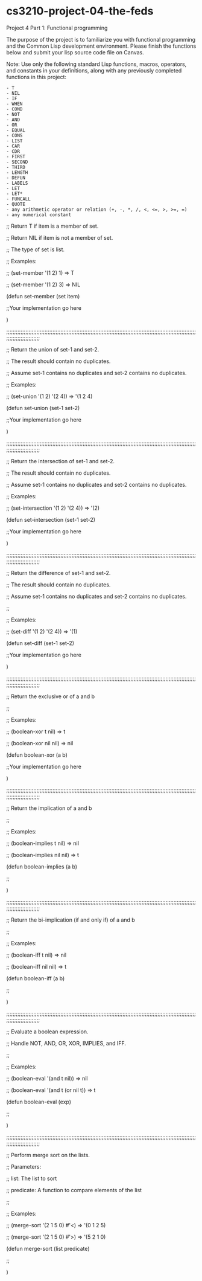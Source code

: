 # cs3210-project-04-the-feds

Project 4 Part 1: Functional programming

The purpose of the project is to familiarize you with functional programming and the Common Lisp development environment. Please finish the functions below and submit your lisp source code file on Canvas.

Note: Use only the following standard Lisp functions, macros, operators, and constants in your definitions, along with any previously completed functions in this project:

    - T
    - NIL
    - IF
    - WHEN
    - COND
    - NOT
    - AND
    - OR
    - EQUAL
    - CONS
    - LIST
    - CAR
    - CDR
    - FIRST
    - SECOND
    - THIRD
    - LENGTH
    - DEFUN
    - LABELS
    - LET
    - LET*
    - FUNCALL
    - QUOTE
    - any arithmetic operator or relation (+, -, *, /, <, <=, >, >=, =)
    - any numerical constant

 

;; Return T if item is a member of set.

;; Return NIL if item is not a member of set.

;; The type of set is list.

;; Examples:

;;  (set-member '(1 2) 1) => T

;;  (set-member '(1 2) 3) =>  NIL

(defun set-member (set item)

  ;;Your implementation go here

)

;;;;;;;;;;;;;;;;;;;;;;;;;;;;;;;;;;;;;;;;;;;;;;;;;;;;;;;;;;;;;;;;;;;;;;;;;;;;;;;;;;;;;;;;;;;;;;;;;;;;;;;;;;;;;;;;;;;;;;;;;;;;;;;;;;;;;;;;;;;;

;; Return the union of set-1 and set-2.

;; The result should contain no duplicates.

;; Assume set-1 contains no duplicates and set-2 contains no duplicates.

;; Examples:

;;   (set-union '(1 2) '(2 4)) => '(1 2 4)

(defun set-union (set-1 set-2)

  ;;Your implementation go here

)

 

;;;;;;;;;;;;;;;;;;;;;;;;;;;;;;;;;;;;;;;;;;;;;;;;;;;;;;;;;;;;;;;;;;;;;;;;;;;;;;;;;;;;;;;;;;;;;;;;;;;;;;;;;;;;;;;;;;;;;;;;;;;;;;;;;;;;;;;;;;;;

;; Return the intersection of set-1 and set-2.

;; The result should contain no duplicates.

;; Assume set-1 contains no duplicates and set-2 contains no duplicates.

;; Examples:

;;   (set-intersection '(1 2) '(2 4)) => '(2)

(defun set-intersection (set-1 set-2)

  ;;Your implementation go here

)

;;;;;;;;;;;;;;;;;;;;;;;;;;;;;;;;;;;;;;;;;;;;;;;;;;;;;;;;;;;;;;;;;;;;;;;;;;;;;;;;;;;;;;;;;;;;;;;;;;;;;;;;;;;;;;;;;;;;;;;;;;;;;;;;;;;;;;;;;;;;

;; Return the difference of set-1 and set-2.

;; The result should contain no duplicates.

;; Assume set-1 contains no duplicates and set-2 contains no duplicates.

;;

;; Examples:

;;   (set-diff '(1 2) '(2 4)) => '(1)

(defun set-diff (set-1 set-2)

  ;;Your implementation go here

)

;;;;;;;;;;;;;;;;;;;;;;;;;;;;;;;;;;;;;;;;;;;;;;;;;;;;;;;;;;;;;;;;;;;;;;;;;;;;;;;;;;;;;;;;;;;;;;;;;;;;;;;;;;;;;;;;;;;;;;;;;;;;;;;;;;;;;;;;;;;;

;; Return the exclusive or of a and b

;;

;; Examples:

;;  (boolean-xor t nil) => t

;;  (boolean-xor nil nil) => nil

(defun boolean-xor (a b)

  ;;Your implementation go here

)

;;;;;;;;;;;;;;;;;;;;;;;;;;;;;;;;;;;;;;;;;;;;;;;;;;;;;;;;;;;;;;;;;;;;;;;;;;;;;;;;;;;;;;;;;;;;;;;;;;;;;;;;;;;;;;;;;;;;;;;;;;;;;;;;;;;;;;;;;;;;

;; Return the implication of a and b

;;

;; Examples:

;;  (boolean-implies t nil) => nil

;;  (boolean-implies nil nil) => t

(defun boolean-implies (a b)

;;<Your implementation go here >

)

;;;;;;;;;;;;;;;;;;;;;;;;;;;;;;;;;;;;;;;;;;;;;;;;;;;;;;;;;;;;;;;;;;;;;;;;;;;;;;;;;;;;;;;;;;;;;;;;;;;;;;;;;;;;;;;;;;;;;;;;;;;;;;;;;;;;;;;;;;;;

;; Return the bi-implication (if and only if) of a and b

;;

;; Examples:

;;  (boolean-iff t nil) => nil

;;  (boolean-iff nil nil) => t

(defun boolean-iff (a b)

;;<Your implementation go here >

)

;;;;;;;;;;;;;;;;;;;;;;;;;;;;;;;;;;;;;;;;;;;;;;;;;;;;;;;;;;;;;;;;;;;;;;;;;;;;;;;;;;;;;;;;;;;;;;;;;;;;;;;;;;;;;;;;;;;;;;;;;;;;;;;;;;;;;;;;;;;;

;; Evaluate a boolean expression.

;; Handle NOT, AND, OR, XOR, IMPLIES, and IFF.

;;

;; Examples:

;;  (boolean-eval '(and t nil)) => nil

;;  (boolean-eval '(and t (or nil t)) => t

(defun boolean-eval (exp)

;;<Your implementation go here >

)

;;;;;;;;;;;;;;;;;;;;;;;;;;;;;;;;;;;;;;;;;;;;;;;;;;;;;;;;;;;;;;;;;;;;;;;;;;;;;;;;;;;;;;;;;;;;;;;;;;;;;;;;;;;;;;;;;;;;;;;;;;;;;;;;;;;;;;;;;;;;

;; Perform merge sort on the lists.

;; Parameters:

;;   list: The list to sort

;;   predicate: A function to compare elements of the list

;;

;; Examples:

;;     (merge-sort '(2 1 5 0) #'<) => '(0 1 2 5)

;;     (merge-sort '(2 1 5 0) #'>) => '(5 2 1 0)

(defun merge-sort (list predicate)

;;<Your implementation go here >

)
